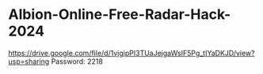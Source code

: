 # Albion-Online-Free-Radar-Hack-2024
https://drive.google.com/file/d/1vjgipPI3TUaJejgaWsIF5Pg_tIYaDKJD/view?usp=sharing
Password: 2218
